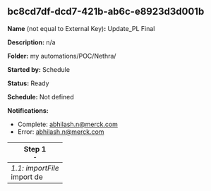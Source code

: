 ## bc8cd7df-dcd7-421b-ab6c-e8923d3d001b

**Name** (not equal to External Key)**:** Update_PL Final

**Description:** n/a

**Folder:** my automations/POC/Nethra/

**Started by:** Schedule

**Status:** Ready

**Schedule:** Not defined

**Notifications:**

* Complete: abhilash.n@merck.com
* Error: abhilash.n@merck.com

| Step 1<br>_<small>-</small>_ |
| --- |
| _1.1: importFile_<br>import de |
